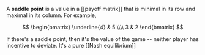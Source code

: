 A **saddle point** is a value in a [[payoff matrix]] that is minimal in its row and maximal in its column. For example,

$$
\begin{bmatrix}
\underline{4} & 5 \\\\
3 & 2 
\end{bmatrix}
$$


If there's a saddle point, then it's the value of the game -- neither player has incentive to deviate. It's a pure [[Nash equilibrium]]